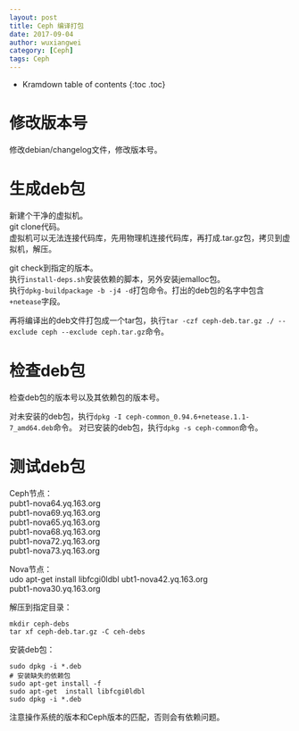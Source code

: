 ```yaml
---
layout: post
title: Ceph 编译打包
date: 2017-09-04
author: wuxiangwei
category: [Ceph]
tags: Ceph
---
```


* Kramdown table of contents
{:toc .toc}

# 修改版本号

修改debian/changelog文件，修改版本号。

# 生成deb包

新建个干净的虚拟机。    
git clone代码。    
虚拟机可以无法连接代码库，先用物理机连接代码库，再打成.tar.gz包，拷贝到虚拟机，解压。

git check到指定的版本。    
执行`install-deps.sh`安装依赖的脚本，另外安装jemalloc包。    
执行`dpkg-buildpackage -b -j4 -d`打包命令。打出的deb包的名字中包含`+netease`字段。        

再将编译出的deb文件打包成一个tar包，执行`tar -czf ceph-deb.tar.gz ./ --exclude ceph --exclude ceph.tar.gz`命令。    


# 检查deb包

检查deb包的版本号以及其依赖包的版本号。

对未安装的deb包，执行`dpkg -I ceph-common_0.94.6+netease.1.1-7_amd64.deb`命令。
对已安装的deb包，执行`dpkg -s ceph-common`命令。


# 测试deb包

Ceph节点：    
pubt1-nova64.yq.163.org    
pubt1-nova69.yq.163.org    
pubt1-nova65.yq.163.org    
pubt1-nova68.yq.163.org    
pubt1-nova72.yq.163.org    
pubt1-nova73.yq.163.org    

Nova节点：    
udo apt-get  install libfcgi0ldbl
ubt1-nova42.yq.163.org    
pubt1-nova30.yq.163.org    


解压到指定目录：    
```
mkdir ceph-debs
tar xf ceph-deb.tar.gz -C ceh-debs
```

安装deb包：    

```
sudo dpkg -i *.deb
# 安装缺失的依赖包
sudo apt-get install -f
sudo apt-get  install libfcgi0ldbl
sudo dpkg -i *.deb
```
注意操作系统的版本和Ceph版本的匹配，否则会有依赖问题。




